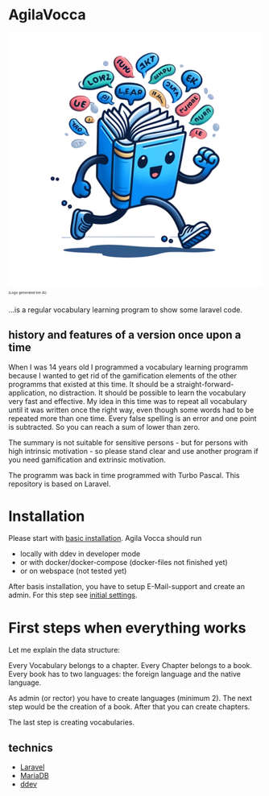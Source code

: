 # AgilaVocca

![Logo Agila Vocca](public/images/logo-full-size.webp)
<sub><sup><sub><sup>(Logo generated bei AI)</sup></sub></sub></sub>

...is a regular vocabulary learning program to show some laravel code.

## history and features of a version once upon a time

When I was 14 years old I programmed a vocabulary learning programm because I wanted to get rid of the gamification
elements of the other programms that existed at this time. It should be a straight-forward-application, no distraction.
It should be possible to learn the vocabulary very fast and effective. My idea in this time was to repeat all vocabulary
until it was written once the right way, even though some words had to be repeated more than one time.
Every false spelling is an error and one point is subtracted. So you can reach a sum of lower than zero.

The summary is not suitable for sensitive persons - but for persons with high intrinsic motivation - so please stand
clear and use another program if you need gamification and extrinsic motivation.

The programm was back in time programmed with Turbo Pascal. This repository is based on Laravel.

# Installation

Please start with [basic installation](docu/basic-installation.md). Agila Vocca should run 
- locally with ddev in developer mode 
- or with docker/docker-compose (docker-files not finished yet)
- or on webspace (not tested yet)

After basis installation, you have to setup E-Mail-support and create an admin. 
For this step see [initial settings](docu/initial-settings.md).

# First steps when everything works

Let me explain the data structure:

Every Vocabulary belongs to a chapter. Every Chapter belongs to a book. 
Every book has to two languages: the foreign language and the native language.

As admin (or rector) you have to create languages (minimum 2). 
The next step would be the creation of a book. After that you can create chapters.

The last step is creating vocabularies.


## technics

- [Laravel](https://laravel.com/)
- [MariaDB](https://mariadb.org/)
- [ddev](https://ddev.readthedocs.io/en/stable/)
